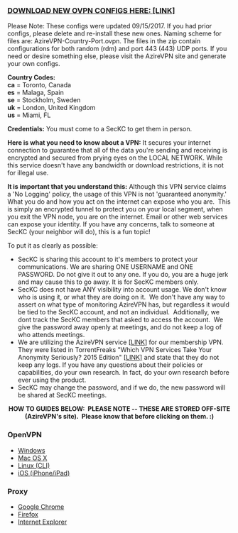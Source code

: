 <h3><a href="https://github.com/SecKC/Web/raw/master/VPN.zip?raw=true">DOWNLOAD NEW OVPN CONFIGS HERE: [LINK]</a></h3>
Please Note:  These configs were updated 09/15/2017. If you had prior configs, please delete and re-install these new ones. Naming scheme for files are:
AzireVPN-Country-Port.ovpn.  The files in the zip contain configurations for both random (rdm) and port 443 (443) UDP ports. If you need or desire something else, please visit the AzireVPN site and generate your own configs. 

<b>Country Codes:</b><br>
<b>ca</b> = Toronto, Canada<br>
<b>es</b> = Malaga, Spain<br> 
<b>se</b> = Stockholm, Sweden<br> 
<b>uk</b> = London, United Kingdom<br> 
<b>us</b> = Miami, FL<br>

<strong>Credentials:</strong> You must come to a SecKC to get them in person.

<strong>Here is what you need to know about a VPN:</strong> It secures your internet connection to guarantee that all of the data you're sending and receiving is encrypted and secured from prying eyes on the LOCAL NETWORK. While this service doesn't have any bandwidth or download restrictions, it is not for illegal use.

<strong>It is important that you understand this:</strong> Although this VPN service claims a 'No Logging' policy, the usage of this VPN is not 'guaranteed anonymity.' What you do and how you act on the internet can expose who you are.  This is simply an encrypted tunnel to protect you on your local segment, when you exit the VPN node, you are on the internet. Email or other web services can expose your identity. If you have any concerns, talk to someone at SecKC (your neighbor will do), this is a fun topic!

To put it as clearly as possible:
<ul>
	<li>SecKC is sharing this account to it's members to protect your communications. We are sharing ONE USERNAME and ONE PASSWORD. Do not give it out to any one. If you do, you are a huge jerk and may cause this to go away. It is for SecKC members only.</li>
	<li>SecKC does not have ANY visibility into account usage. We don't know who is using it, or what they are doing on it.  We don't have any way to assert on what type of monitoring AzireVPN has, but regardless it would be tied to the SecKC account, and not an individual.  Additionally, we dont track the SecKC members that asked to access the account.  We give the password away openly at meetings, and do not keep a log of who attends meetings.</li>
	<li>We are utilizing the AzireVPN service [<a href="https://www.azirevpn.net/">LINK</a>] for our membership VPN. They were listed in TorrentFreaks "Which VPN Services Take Your Anonymity Seriously? 2015 Edition" [<a href="https://torrentfreak.com/anonymous-vpn-service-provider-review-2015-150228/2/">LINK]</a> and state that they do not keep any logs. If you have any questions about their policies or capabilities, do your own research. In fact, do your own research before ever using the product.</li>
	<li>SecKC may change the password, and if we do, the new password will be shared at SecKC meetings.</li>
</ul>
<p style="text-align: center;"><strong>HOW TO GUIDES BELOW:  PLEASE NOTE -- THESE ARE STORED OFF-SITE (AzireVPN's site).  Please know that before clicking on them. :)</strong></p>

<h3>OpenVPN</h3>
<ul>
	<li><a href="https://www.azirevpn.com/guides/win1">Windows</a></li>
	<li><a href="https://www.azirevpn.com/guides/osx1">Mac OS X</a></li>
	<li><a href="https://www.azirevpn.com/guides/linux_cli">Linux (CLI)</a></li>
	<li><a href="https://www.azirevpn.com/guides/openvpn_ios">iOS (iPhone/iPad)</a></li>
</ul>
<h3>Proxy</h3>
<ul>
	<li><a href="https://www.azirevpn.com/guides/webproxy_chrome">Google Chrome</a></li>
	<li><a href="https://www.azirevpn.com/guides/webproxy_firefox">Firefox</a></li>
	<li><a href="https://www.azirevpn.com/guides/webproxy_ie">Internet Explorer</a></li>
</ul>
